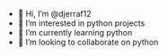- 👋 Hi, I’m @djerraf12
- 👀 I’m interested in python projects
- 🌱 I’m currently learning python
- 💞️ I’m looking to collaborate on python


<!---
djerraf12/djerraf12 is a ✨ special ✨ repository because its `README.md` (this file) appears on your GitHub profile.
You can click the Preview link to take a look at your changes.
--->
